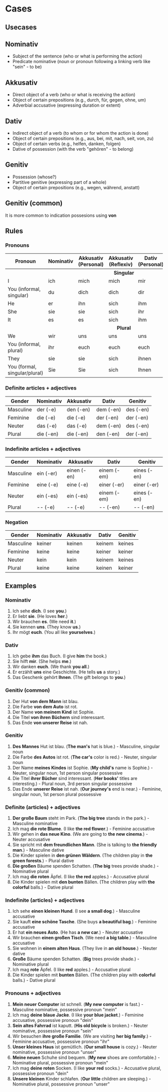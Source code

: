 # Cases

## Usecases

## Nominativ

* Subject of the sentence (who or what is performing the action)
* Predicate nominative (noun or pronoun following a linking verb like "sein" - to be)

## Akkusativ

* Direct object of a verb (who or what is receiving the action)
* Object of certain prepositions (e.g., durch, für, gegen, ohne, um)
* Adverbial accusative (expressing duration or extent)

## Dativ

* Indirect object of a verb (to whom or for whom the action is done)
* Object of certain prepositions (e.g., aus, bei, mit, nach, seit, von, zu)
* Object of certain verbs (e.g., helfen, danken, folgen)
* Dative of possession (with the verb "gehören" - to belong)

## Genitiv

* Possession (whose?)
* Partitive genitive (expressing part of a whole)
* Object of certain prepositions (e.g., wegen, während, anstatt)

## Genitiv (common)

It is more common to indication possesions using **von**

## Rules

### Pronouns

<table>
    <thead>
        <tr>
            <th>Pronoun</th>
            <th>Nominativ</th>
            <th>Akkusativ (Personal)</th>
            <th>Akkusativ (Reflexiv)</th>
            <th>Dativ (Personal)</th>
            <th>Dativ (Reflexiv)</th>
            <th>Genetiv Stem</th>
            <th>Genetiv Ending</th>
        </tr>
    </thead>
    <tbody>
        <tr>
          <td colspan="100%" align="center" valign="center"><b>Singular</b></td>
        </tr>
        <tr>
            <td>I</td>
            <td>ich</td>
            <td>mich</td>
            <td>mich</td>
            <td>mir</td>
            <td>mir</td>
            <td>mein-</td>
            <td></td>
        </tr>
        <tr>
            <td>You (informal, singular)</td>
            <td>du</td>
            <td>dich</td>
            <td>dich</td>
            <td>dir</td>
            <td>dir</td>
            <td>dein-</td>
            <td></td>
        </tr>
        <tr>
            <td>He</td>
            <td>er</td>
            <td>ihn</td>
            <td>sich</td>
            <td>ihm</td>
            <td>sich</td>
            <td>sein-</td>
            <td>-es</td>
        </tr>
        <tr>
            <td>She</td>
            <td>sie</td>
            <td>sie</td>
            <td>sich</td>
            <td>ihr</td>
            <td>sich</td>
            <td>ihr-</td>
            <td>-er</td>
        </tr>
        <tr>
            <td>It</td>
            <td>es</td>
            <td>es</td>
            <td>sich</td>
            <td>ihm</td>
            <td>sich</td>
            <td>sein-</td>
            <td>-es</td>
        </tr>
        <tr>
          <td colspan="100%" align="center" valign="center"><b>Plural</b></td>
        </tr>
        <tr>
            <td>We</td>
            <td>wir</td>
            <td>uns</td>
            <td>uns</td>
            <td>uns</td>
            <td>uns</td>
            <td>unser-</td>
            <td></td>
        </tr>
        <tr>
            <td>You (informal, plural)</td>
            <td>ihr</td>
            <td>euch</td>
            <td>euch</td>
            <td>euch</td>
            <td>euch</td>
            <td>euer-</td>
            <td></td>
        </tr>
        <tr>
            <td>They</td>
            <td>sie</td>
            <td>sie</td>
            <td>sich</td>
            <td>ihnen</td>
            <td>sich</td>
            <td>ihr-</td>
            <td>-er</td>
        </tr>
        <tr>
            <td>You (formal, singular/plural)</td>
            <td>Sie</td>
            <td>Sie</td>
            <td>sich</td>
            <td>Ihnen</td>
            <td>sich</td>
            <td>Ihr-</td>
            <td></td>
        </tr>
    </tbody>
</table>

### Definite articles + adjectives

| Gender | Nominativ | Akkusativ | Dativ | Genitiv |
|---|---|---|---|---|
| Masculine | der (-e) | den (-en) | dem (-en) | des (-en) |
| Feminine | die (-e) | die (-e) | der (-en) | der (-en) |
| Neuter | das (-e) | das (-e) | dem (-en) | des (-en) |
| Plural | die (-en) | die (-en) | den (-en) | der (-en) |

### Indefinite articles + adjectives

| Gender | Nominativ | Akkusativ | Dativ | Genitiv |
|---|---|---|---|---|
| Masculine | ein (-er) | einen (-en) | einem (-em) | eines (-en) |
| Feminine | eine (-e) | eine (-e) | einer (-er) | einer (-er) |
| Neuter | ein (-es) | ein (-es) | einem (-em) | eines (-en) |
| Plural | -- (-e) | -- (-e) | -- (-en) | -- (-en) |

### Negation

| Gender | Nominativ | Akkusativ | Dativ | Genitiv |
|---|---|---|---|---|
| Masculine | keiner | keinen | keinem | keines |
| Feminine | keine | keine | keiner | keiner |
| Neuter | kein | kein | keinem | keines |
| Plural | keine | keine | keinen | keiner |

## Examples

### Nominativ

1. Ich sehe **dich**. (I see **you**.)
1. Er liebt **sie**. (He loves **her**.)
1. Wir brauchen **es**. (We need **it**.)
1. Sie kennen **uns**. (They know **us**.)
1. Ihr mögt **euch**. (You all like **yourselves**.)

### Dativ

1. Ich gebe **ihm** das Buch. (I give **him** the book.)
1. Sie hilft **mir**. (She helps **me**.)
1. Wir danken **euch**. (We thank **you all**.)
1. Er erzählt **uns** eine Geschichte. (He tells **us** a story.) 
1. Das Geschenk gehört **Ihnen**. (The gift belongs to **you**.)

### Genitiv (common)

1. Der Hut **von dem Mann** ist blau.
1. Die Farbe **von dem Auto** ist rot.
1. Der Name **von meinem Kind** ist Sophie.
1. Die Titel **von ihren Büchern** sind interessant.
1. Das Ende **von unserer Reise** ist nah.

### Genitiv

1. **Des Mannes** Hut ist blau. (**The man's** hat is blue.) - Masculine, singular noun
1. Die Farbe **des Autos** ist rot. (**The car's** color is red.) - Neuter, singular noun
1. Der Name **meines Kindes** ist Sophie. (**My child's** name is Sophie.) - Neuter, singular noun, 1st person singular possessive
1. Die Titel **ihrer Bücher** sind interessant. (**Her books'** titles are interesting.) - Plural noun, 3rd person singular possessive
1. Das Ende **unserer Reise** ist nah. (**Our journey's** end is near.) - Feminine, singular noun, 1st person plural possessive

### Definite (articles) + adjectives

1. **Der große Baum** steht im Park. (**The big tree** stands in the park.) - Masculine nominative
1. Ich mag **die rote Blume**. (I like **the red flower**.) - Feminine accusative
1. Wir gehen in **das neue Kino**. (We are going to **the new cinema**.) - Neuter accusative
1. Sie spricht mit **dem freundlichen Mann**. (She is talking to **the friendly man**.) - Masculine dative
1. Die Kinder spielen in **den grünen Wäldern**. (The children play in **the green forests**.) - Plural dative
1. **Die großen** Bäume spenden Schatten. (**The big** trees provide shade.) - Nominative plural
1. Ich mag **die roten** Äpfel. (I like **the red** apples.) - Accusative plural
1. Die Kinder spielen mit **den bunten** Bällen. (The children play with **the colorful** balls.) - Dative plural

### Indefinite (articles) + adjectives

1. Ich sehe **einen kleinen Hund**. (I see **a small dog**.) - Masculine accusative
1. Sie kauft **eine schöne Tasche**. (She buys **a beautiful bag**.) - Feminine accusative
1. Er hat **ein neues Auto**. (He has **a new car**.) - Neuter accusative
1. Wir brauchen **einen großen Tisch**. (We need **a big table**.) - Masculine accusative
1. Sie wohnen in **einem alten Haus**. (They live in **an old house**.) - Neuter dative
1. **Große** Bäume spenden Schatten. (**Big** trees provide shade.) - Nominative plural
1. Ich mag **rote** Äpfel. (I like **red** apples.) - Accusative plural
1. Die Kinder spielen mit **bunten** Bällen. (The children play with **colorful** balls.) - Dative plural

### Pronouns + adjectives

1. **Mein neuer Computer** ist schnell. (**My new computer** is fast.) - Masculine nominative, possessive pronoun "mein"
1. Ich mag **deine blaue Jacke**. (I like **your blue jacket**.) - Feminine accusative, possessive pronoun "dein"
1. **Sein altes Fahrrad** ist kaputt. (**His old bicycle** is broken.) - Neuter nominative, possessive pronoun "sein"
1. Wir besuchen **ihre große Familie**. (We are visiting **her big family**.) - Feminine accusative, possessive pronoun "ihr"
1. **Unser kleines Haus** ist gemütlich. (**Our small house** is cozy.) - Neuter nominative, possessive pronoun "unser"
1. **Meine neuen** Schuhe sind bequem. (**My new** shoes are comfortable.) - Nominative plural, possessive pronoun "mein"
1. Ich mag **deine roten** Socken. (I like **your red** socks.) - Accusative plural, possessive pronoun "dein"
1. **Unsere kleinen** Kinder schlafen. (**Our little** children are sleeping.) - Nominative plural, possessive pronoun "unser"
